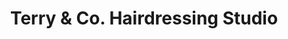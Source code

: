 ---
title: "Terry & Co. Hairdressing Studio"
url: /douglas/terry-und-co-hairdressing-studio/
shop: Friseur
---